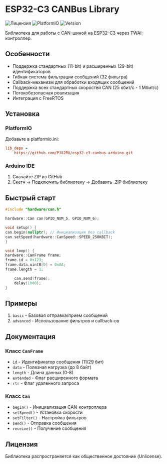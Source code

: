 # ESP32-C3 CANBus Library

![Лицензия](https://img.shields.io/badge/license-Unlicense-blue.svg)
![PlatformIO](https://img.shields.io/badge/platform-ESP32--C3-green.svg)
![Version](https://img.shields.io/badge/version-1.1.0-orange)

Библиотека для работы с CAN-шиной на ESP32-C3 через TWAI-контроллер.

## Особенности

- Поддержка стандартных (11-bit) и расширенных (29-bit) идентификаторов
- Гибкая система фильтрации сообщений (32 фильтра)
- Callback-механизм для обработки входящих сообщений
- Поддержка всех стандартных скоростей CAN (25 кбит/с - 1 Мбит/с)
- Потокобезопасная реализация
- Интеграция с FreeRTOS

## Установка

### PlatformIO

Добавьте в platformio.ini:

```ini
lib_deps =
    https://github.com/PJ82RU/esp32-c3-canbus-arduino.git
```

### Arduino IDE

1. Скачайте ZIP из GitHub
2. Скетч → Подключить библиотеку → Добавить .ZIP библиотеку

## Быстрый старт

```cpp
#include "hardware/can.h"

hardware::Can can(GPIO_NUM_5, GPIO_NUM_6);

void setup() {
can.begin(nullptr); // Инициализация без callback
can.setSpeed(hardware::CanSpeed::SPEED_250KBIT);
}

void loop() {
hardware::CanFrame frame;
frame.id = 0x123;
frame.data.uint8[0] = 0xAA;
frame.length = 1;

    can.send(frame);
    delay(1000);
}
```

## Примеры

1. `basic` - Базовая отправка/прием сообщений
2. `advanced` - Использование фильтров и callback-ов

## Документация

### Класс `CanFrame`

- `id` - Идентификатор сообщения (11/29 бит)
- `data` - Полезная нагрузка (до 8 байт)
- `length` - Длина данных (0-8)
- `extended` - Флаг расширенного формата
- `rtr` - Флаг удаленного запроса

### Класс `Can`

- `begin()` - Инициализация CAN-контроллера
- `setSpeed()` - Установка скорости
- `setFilter()` - Настройка фильтров
- `send()` - Отправка сообщения
- `receive()` - Получение сообщения

## Лицензия

Библиотека распространяется как общественное достояние (Unlicense).